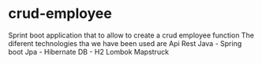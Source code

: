 # crud-employee
Sprint boot application that to allow to create a crud employee function
The diferent technologies tha we have been used are
Api Rest
Java - Spring boot
Jpa - Hibernate
DB - H2
Lombok
Mapstruck
